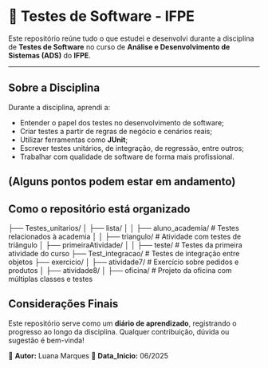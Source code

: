 # 🧪 Testes de Software - IFPE

Este repositório reúne tudo o que estudei e desenvolvi durante a disciplina de **Testes de Software** no curso de **Análise e Desenvolvimento de Sistemas (ADS)** do **IFPE**.

---

##  Sobre a Disciplina

Durante a disciplina, aprendi a:

- Entender o papel dos testes no desenvolvimento de software;
- Criar testes a partir de regras de negócio e cenários reais;
- Utilizar ferramentas como **JUnit**;
- Escrever testes unitários, de integração, de regressão, entre outros;
- Trabalhar com qualidade de software de forma mais profissional.

(Alguns pontos podem estar em andamento)
---

##  Como o repositório está organizado

├── Testes_unitarios/
│ ├── lista/
│ │ ├── aluno_academia/ # Testes relacionados à academia
│ │ ├── triangulo/ # Atividade com testes de triângulo
│ ├── primeiraAtividade/
│ │ ├── teste/ # Testes da primeira atividade do curso
├── Test_integracao/ # Testes de integração entre objetos
├── exercicio/
│ ├── atividade7/ # Exercício sobre pedidos e produtos
│ ├── atividade8/
│ ├── oficina/ # Projeto da oficina com múltiplas classes e testes

##  Considerações Finais
Este repositório serve como um **diário de aprendizado**, registrando o progresso ao longo da disciplina. Qualquer contribuição, dúvida ou sugestão é bem-vinda!

📝 **Autor:** Luana Marques
📅 **Data_Inicio:** 06/2025